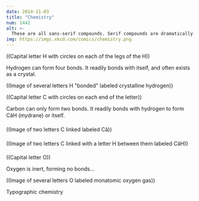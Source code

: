 ```yaml
---
date: 2014-11-03
title: "Chemistry"
num: 1442
alt: >-
  These are all sans-serif compounds. Serif compounds are dramatically different and usually much more reactive.
img: https://imgs.xkcd.com/comics/chemistry.png
---
```



((Capital letter H with circles on each of the legs of the H))

Hydrogen can form four bonds.  It readily bonds with itself, and often exists as a crystal.

((Image of several letters H "bonded" labeled crystalline hydrogen))

((Capital letter C with circles on each end of the letter))

Carbon can only form two bonds.  It readily bonds with hydrogen to form CâH (mydrane) or itself.

((Image of two letters C linked labeled Câ))

((Image of two letters C linked with a letter H between them labeled CâH))

((Capital letter O))

Oxygen is inert, forming no bonds...

((Image of several letters O labeled monatomic oxygen gas))

Typographic chemistry